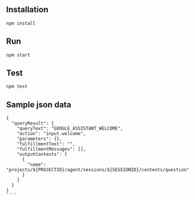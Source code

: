 ## Installation

```
npm install
```

## Run

```
npm start
```

## Test

```
npm test
```

## Sample json data

`````
{
  "queryResult": {
    "queryText": "GOOGLE_ASSISTANT_WELCOME",
    "action": "input.welcome",
    "parameters": {},
    "fulfillmentText": "",
    "fulfillmentMessages": [],
    "outputContexts": [
      {
        "name": "projects/${PROJECTID}/agent/sessions/${SESSIONID}/contexts/question"
      }
    ]
  }
}
````
